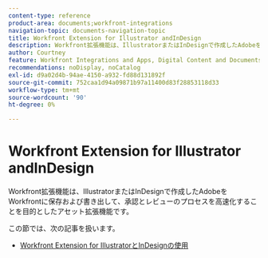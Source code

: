 ```yaml
---
content-type: reference
product-area: documents;workfront-integrations
navigation-topic: documents-navigation-topic
title: Workfront Extension for Illustrator andInDesign
description: Workfront拡張機能は、IllustratorまたはInDesignで作成したAdobeをWorkfrontに保存および書き出して、承認とレビューのプロセスを高速化することを目的としたアセット拡張機能です。
author: Courtney
feature: Workfront Integrations and Apps, Digital Content and Documents
recommendations: noDisplay, noCatalog
exl-id: d9a02d4b-94ae-4150-a932-fd88d131892f
source-git-commit: 752caa1d94a09871b97a11400d83f28853118d33
workflow-type: tm+mt
source-wordcount: '90'
ht-degree: 0%

---
```


# Workfront Extension for Illustrator andInDesign

<!--
>[!IMPORTANT]
>
>We are removing the Workfront extension for Illustrator and InDesign from the Creative Cloud exchange in mid-November.
-->

Workfront拡張機能は、IllustratorまたはInDesignで作成したAdobeをWorkfrontに保存および書き出して、承認とレビューのプロセスを高速化することを目的としたアセット拡張機能です。

この節では、次の記事を扱います。

* [Workfront Extension for IllustratorとInDesignの使用](../../documents/workfront-for-adobe-creative-cloud/use-wf-adobe-cc.md)
